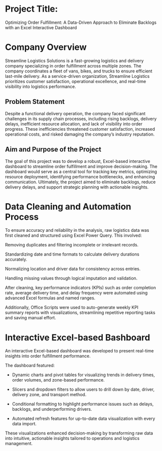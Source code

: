 # Project Title:
Optimizing Order Fulfillment: A Data-Driven Approach to Eliminate Backlogs with an Excel Interactive Dashboard

# Company Overview
Streamline Logistics Solutions is a fast-growing logistics and delivery company specializing in order fulfillment across multiple zones. The company coordinates a fleet of vans, bikes, and trucks to ensure efficient last-mile delivery. As a service-driven organization, Streamline Logistics prioritizes customer satisfaction, operational excellence, and real-time visibility into logistics performance.

## Problem Statement
Despite a functional delivery operation, the company faced significant challenges in its supply chain processes, including rising backlogs, delivery delays, inefficient resource allocation, and lack of visibility into order progress. These inefficiencies threatened customer satisfaction, increased operational costs, and risked damaging the company’s industry reputation.

## Aim and Purpose of the Project
The goal of this project was to develop a robust, Excel-based interactive dashboard to streamline order fulfillment and improve decision-making. The dashboard would serve as a central tool for tracking key metrics, optimizing resource deployment, identifying performance bottlenecks, and enhancing communication. Ultimately, the project aimed to eliminate backlogs, reduce delivery delays, and support strategic planning with actionable insights.

# Data Cleaning and Automation Process
To ensure accuracy and reliability in the analysis, raw logistics data was first cleaned and structured using Excel Power Query. This involved:

Removing duplicates and filtering incomplete or irrelevant records.

Standardizing date and time formats to calculate delivery durations accurately.

Normalizing location and driver data for consistency across entries.

Handling missing values through logical imputation and validation.

After cleaning, key performance indicators (KPIs) such as order completion rate, average delivery time, and delay frequency were automated using advanced Excel formulas and named ranges.

Additionally, Office Scripts were used to auto-generate weekly KPI summary reports with visualizations, streamlining repetitive reporting tasks and saving manual effort.

# Interactive Excel-based Bashboard
An interactive Excel-based dashboard was developed to present real-time insights into order fulfillment performance. 

The dashboard featured:

- Dynamic charts and pivot tables for visualizing trends in delivery times, order volumes, and zone-based performance.

- Slicers and dropdown filters to allow users to drill down by date, driver, delivery zone, and transport method.

- Conditional formatting to highlight performance issues such as delays, backlogs, and underperforming drivers.

- Automated refresh features for up-to-date data visualization with every data import.

These visualizations enhanced decision-making by transforming raw data into intuitive, actionable insights tailored to operations and logistics management.
